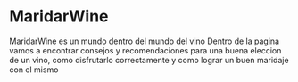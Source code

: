# MaridarWine
MaridarWine es un mundo dentro del mundo del vino
Dentro de la pagina vamos a encontrar consejos y recomendaciones para una buena eleccion de un vino, como disfrutarlo correctamente y como lograr un buen maridaje con el mismo
